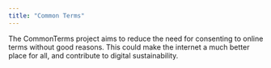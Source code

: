 ```yaml
---
title: "Common Terms"
---
```


The CommonTerms project aims to reduce the need for consenting to online terms without good reasons. This could make the internet a much better place for all, and contribute to digital sustainability.

